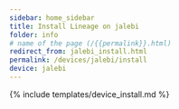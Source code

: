 ```yaml
---
sidebar: home_sidebar
title: Install Lineage on jalebi
folder: info
# name of the page (/{{permalink}}.html)
redirect_from: jalebi_install.html
permalink: /devices/jalebi/install
device: jalebi
---
```

{% include templates/device_install.md %}
